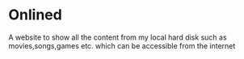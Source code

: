 # Onlined
A website to show all the content from my local hard disk such as movies,songs,games etc. which can be accessible from the internet
